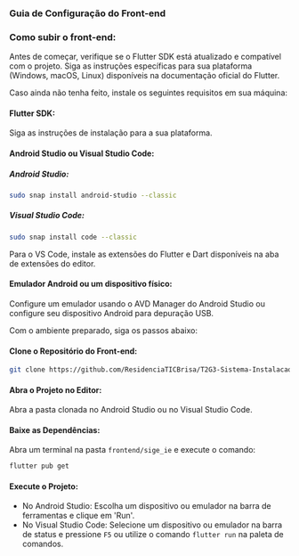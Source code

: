 ### Guia de Configuração do Front-end

### Como subir o front-end:

Antes de começar, verifique se o Flutter SDK está atualizado e compatível com o projeto. Siga as instruções específicas para sua plataforma (Windows, macOS, Linux) disponíveis na documentação oficial do Flutter.

Caso ainda não tenha feito, instale os seguintes requisitos em sua máquina:

#### Flutter SDK:
Siga as instruções de instalação para a sua plataforma.

#### Android Studio ou Visual Studio Code:

##### Android Studio:

```sh
sudo snap install android-studio --classic
```

##### Visual Studio Code:

```sh
sudo snap install code --classic
```

Para o VS Code, instale as extensões do Flutter e Dart disponíveis na aba de extensões do editor.

#### Emulador Android ou um dispositivo físico:
Configure um emulador usando o AVD Manager do Android Studio ou configure seu dispositivo Android para depuração USB.

Com o ambiente preparado, siga os passos abaixo:

#### Clone o Repositório do Front-end:

```sh
git clone https://github.com/ResidenciaTICBrisa/T2G3-Sistema-Instalacao-Eletrica.git
```

#### Abra o Projeto no Editor:
Abra a pasta clonada no Android Studio ou no Visual Studio Code.

#### Baixe as Dependências:
Abra um terminal na pasta `frontend/sige_ie` e execute o comando:

```sh
flutter pub get
```

#### Execute o Projeto:

- No Android Studio: Escolha um dispositivo ou emulador na barra de ferramentas e clique em 'Run'.
- No Visual Studio Code: Selecione um dispositivo ou emulador na barra de status e pressione `F5` ou utilize o comando `flutter run` na paleta de comandos.
